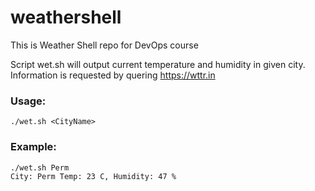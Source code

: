 # weathershell

This is Weather Shell repo for DevOps course

Script wet.sh will output current temperature and humidity in given city.
Information is requested by quering https://wttr.in


### Usage:

```
./wet.sh <CityName>
```


### Example:

```
./wet.sh Perm
City: Perm Temp: 23 C, Humidity: 47 %
```

